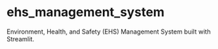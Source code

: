 # ehs_management_system
Environment, Health, and Safety (EHS) Management System built with Streamlit. 
